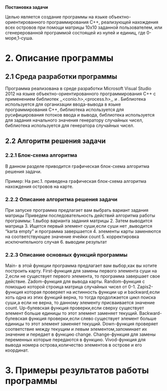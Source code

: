 <b>Постановка задачи</b>

Целью является создание программы на языке 
объектно-ориентированного программирования С++, реализующей нахождения 
всех островов при помощи матрицы 10x10 заданной пользователем, или сгенерерованной программой 
состоящей из нулей и единиц, где 0-море,1-суша.

<h1>2. Описание программы</h1>

<h2>2.1 Среда разработки программы</h2>

 Программа реализована в среде разработки Microsoft Visual Studio 2012 
на языке объектно-ориентированного программирования С++ с применением библиотек
 <iostream>,<clocale>,<conio.h>,<process.h>,<cstdlib>, и <ctime>. 
 Библиотека <iostream> используется для  организации ввода-вывода 
 в языке программирования С++, библиотека <clocale> используется 
 для русифицирования потоков ввода и вывода, библиотека <cstdlib> 
 используется для задания начального значения генератору случайных чисел, 
 библиотека <ctime> используется для генератора случайных чисел. 

<h2>2.2 Алгоритм решения задачи</h2>

<h3>2.2.1 Блок-схема алгоритма</h3>

В данном разделе приводится графическая блок-схема алгоритма решения задачи.

Пример:
На рис.1. приведена графическая блок-схема алгоритма нахождения островов на карте.
 
<h3>2.2.2 Описание алгоритма решения задачи</h3>

При запуске программа предлагает вам выбрать вариант задания матрицы 
Приведем последовательность действий алгоритма работы программы: 
1.выбор варианта задания матрицы 
2. Затем выводится матрица 
3. Ищется первый элемент суши,если суши нет ,выводится “karta empty” и программа завершается
 4. элементы карты заменяются на соответствующее значение ячейки count 
5. корректировка исключительного случая
6. выводим результат


<h3>2.2.3 Описание основных функций программы</h3>

Main- в этой функции программа предлагает вам выбор,как вы хотите построить карту.
First-функция для замены первого элемента суши на 2,если не существует первого элемента, то программа завершает свое действие.
Zadom-функция для вывода карты.
Random-функция с помощью которой строица матрица случайных чисел от 0-1.
 Zapis2-функция которая проверяет на истинность функции up и backward,если хоть одна из этих функций верна, то тогда продолжается цикл поиска суши,а если не верна, то данному элементу присваивается значение count.
Up-булевская функция проверки,если сверху существует элемент больше единицы то этот элемент заменяет текущий.
Backward- булевская функция проверки,если слево существует элемент больше единицы то этот элемент заменяет текущий.
Down-функция проверяет соответствие между текущим и левым элементом,запоминает их значение и передает в функцию change.
Change-функция для замены переменных которые передаются в функцию.
Vivod-функция для вывода номера острова,количество элементов в острове и его координат.

<h1>3. Примеры результатов работы программы</h1>
